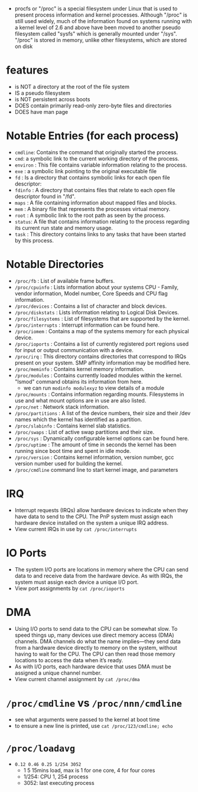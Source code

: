 * procfs or "/proc" is a special filesystem under Linux that is used to present process information and kernel processes. Although "/proc" is still used widely, much of the information found on systems running with a kernel level of 2.6 and above have been moved to another pseudo filesystem called "sysfs" which is generally mounted under "/sys". "/proc" is stored in memory, unlike other filesystems, which are stored on disk

# features
* is NOT a directory at the root of the file system
* IS a pseudo filesystem
* is NOT persistent across boots
* DOES contain primarily read-only zero-byte files and directories
* DOES have man page

# Notable Entries (for each process)
* `cmdline`: Contains the command that originally started the process.
* `cmd`: a symbolic link to the current working directory of the process.
* `environ` : This file contains variable information relating to the process.
* `exe` : a symbolic link pointing to the original executable file
* `fd` : Is a directory that contains symbolic links for each open file descriptor:
* `fdinfo` : A directory that contains files that relate to each open file descriptor found in "/fd".
* `maps` : A file containing information about mapped files and blocks.
* `mem` : A binary file that represents the processes virtual memory.
* `root` : A symbolic link to the root path as seen by the process.
* `status`: A file that contains information relating to the process regarding its current run state and memory usage.
* `task` : This directory contains links to any tasks that have been started by this process.

# Notable Directories
* `/proc/fb` : List of available frame buffers.
* `/proc/cpuinfo` : Lists information about your systems CPU - Family, vendor information, Model number, Core Speeds and CPU flag information.
* `/proc/devices` : Contains a list of character and block devices.
* `/proc/diskstats` : Lists information relating to Logical Disk Devices.
* `/proc/filesystems` : List of filesystems that are supported by the kernel.
* `/proc/interrupts` : Interrupt information can be found here.
* `/proc/iomem` : Contains a map of the systems memory for each physical device.
* `/proc/ioports` : Contains a list of currently registered port regions used for input or output communication with a device.
* `/proc/irq` : This directory contains directories that correspond to IRQs present on your system. SMP affinity information may be modified here.
* `/proc/meminfo` : Contains kernel memory information.
* `/proc/modules` : Contains currently loaded modules within the kernel. "lsmod" command obtains its information from here.
  * we can run `modinfo modulexyz` to view details of a module
* `/proc/mounts` : Contains information regarding mounts. Filesystems in use and what mount options are in use are also listed.
* `/proc/net` : Network stack information.
* `/proc/partitions` : A list of the device numbers, their size and their /dev names which the kernel has identified as a partition.
* `/proc/slabinfo` : Contains kernel slab statistics.
* `/proc/swaps` : List of active swap partitions and their size.
* `/proc/sys` : Dynamically configurable kernel options can be found here.
* `/proc/uptime` : The amount of time in seconds the kernel has been running since boot time and spent in idle mode.
* `/proc/version` : Contains kernel information, version number, gcc version number used for building the kernel.
* `/proc/cmdline` command line to start kernel image, and parameters

# IRQ
* Interrupt requests (IRQs) allow hardware devices to indicate when they have data to send to the CPU. The PnP system must assign each hardware device installed on the system a unique IRQ address.
* View current IRQs in use by `cat /proc/interrupts`

# IO Ports
* The system I/O ports are locations in memory where the CPU can send data to and receive data from the hardware device. As with IRQs, the system must assign each device a unique I/O port.
* View port assignments by `cat /proc/ioports`

# DMA
* Using I/O ports to send data to the CPU can be somewhat slow. To speed things up, many devices use direct memory access (DMA) channels. DMA channels do what the name implies—they send data from a hardware device directly to memory on the system, without having to wait for the CPU. The CPU can then read those memory locations to access the data when it’s ready.
* As with I/O ports, each hardware device that uses DMA must be assigned a unique channel number.
* View current channel assignment by `cat /proc/dma`

# `/proc/cmdline` vs `/proc/nnn/cmdline`
* see what arguments were passed to the kernel at boot time
* to ensure a new line is printed, use `cat /proc/123/cmdline; echo`

# `/proc/loadavg`
* `0.12 0.46 0.25 1/254 3052`
  * 1 5 15mins load, max is 1 for one core, 4 for four cores
  * 1/254: CPU 1, 254 process
  * 3052: last executing process
